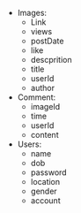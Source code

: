 - Images:
    - Link 
    - views
    - postDate
    - like
    - descprition
    - title
    - userId
    - author
- Comment:
    - imageId
    - time
    - userId
    - content
- Users:
    - name
    - dob
    - password
    - location
    - gender
    - account